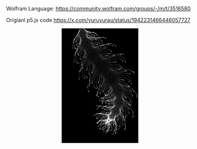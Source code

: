 Wolfram Language:
https://community.wolfram.com/groups/-/m/t/3516580

Origianl p5.js code
https://x.com/yuruyurau/status/1942231466446057727

<p align="center"><img src="img/sketch.gif"/></p>
